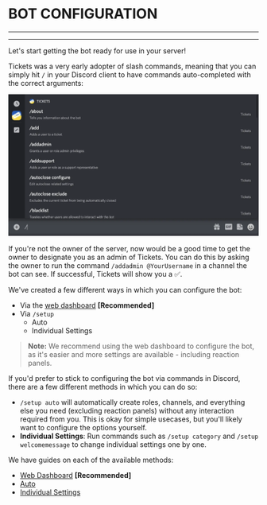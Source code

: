 # BOT CONFIGURATION
***
***

Let's start getting the bot ready for use in your server!

Tickets was a very early adopter of slash commands, meaning that you can simply hit `/` in your Discord client to have commands auto-completed with the correct arguments:

![Slash commands](../img/slash_commands.webp)

If you're not the owner of the server, now would be a good time to get the owner to designate you as an admin of Tickets. You can do this by asking the owner to run the command `/addadmin @YourUsername` in a channel the bot can see. If successful, Tickets will show you a ✅.

We've created a few different ways in which you can configure the bot:
- Via the [web dashboard](https://dashboard.ticketsbot.net) **[Recommended]**
- Via `/setup`
  - Auto
  - Individual Settings

> **Note:** We recommend using the web dashboard to configure the bot, as it's easier and more settings are available - including reaction panels.

If you'd prefer to stick to configuring the bot via commands in Discord, there are a few different methods in which you can do so:
- `/setup auto` will automatically create roles, channels, and everything else you need (excluding reaction panels) without any interaction required from you. This is okay for simple usecases, but you'll likely want to configure the options yourself.
- **Individual Settings**: Run commands such as `/setup category` and `/setup welcomemessage` to change individual settings one by one.

We have guides on each of the available methods:
- [Web Dashboard](./dashboard.md) **[Recommended]**
- [Auto](./auto.md)
- [Individual Settings](./individual.md)
